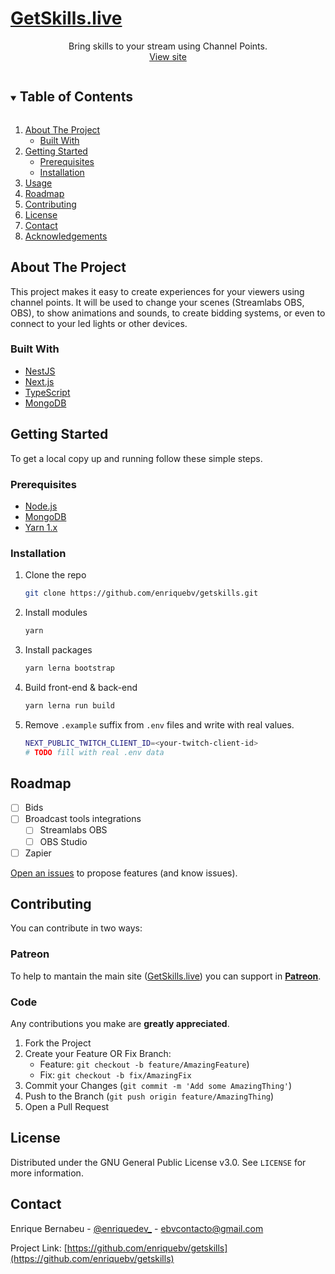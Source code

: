 <p align="center">
  <a href="https://github.com/enriquebv/getskills">
    <h1>GetSkills.live</h1>
  </a>

  <p align="center">
    Bring skills to your stream using Channel Points.
    <br />
    <a href="https://getskills.live">View site</a>
  </p>
</p>

<!-- TABLE OF CONTENTS -->
<details open="open">
  <summary><h2 style="display: inline-block">Table of Contents</h2></summary>
  <ol>
    <li>
      <a href="#about-the-project">About The Project</a>
      <ul>
        <li><a href="#built-with">Built With</a></li>
      </ul>
    </li>
    <li>
      <a href="#getting-started">Getting Started</a>
      <ul>
        <li><a href="#prerequisites">Prerequisites</a></li>
        <li><a href="#installation">Installation</a></li>
      </ul>
    </li>
    <li><a href="#usage">Usage</a></li>
    <li><a href="#roadmap">Roadmap</a></li>
    <li><a href="#contributing">Contributing</a></li>
    <li><a href="#license">License</a></li>
    <li><a href="#contact">Contact</a></li>
    <li><a href="#acknowledgements">Acknowledgements</a></li>
  </ol>
</details>

## About The Project
This project makes it easy to create experiences for your viewers using channel points. It will be used to change your scenes (Streamlabs OBS, OBS), to show animations and sounds, to create bidding systems, or even to connect to your led lights or other devices.

### Built With

* [NestJS](https://nestjs.com/)
* [Next.js](https://nextjs.com/)
* [TypeScript](https://www.typescriptlang.org/)
* [MongoDB](https://www.mongodb.com/)


## Getting Started

To get a local copy up and running follow these simple steps.

### Prerequisites

* [Node.js](https://nodejs.org/)
* [MongoDB](https://www.mongodb.com/)
* [Yarn 1.x](https://classic.yarnpkg.com)

### Installation

1. Clone the repo
   ```sh
   git clone https://github.com/enriquebv/getskills.git
   ```
2. Install modules
   ```sh
   yarn
   ```
3. Install packages
    ```sh
    yarn lerna bootstrap
    ```
4. Build front-end & back-end
    ```sh
    yarn lerna run build
    ```
5. Remove `.example` suffix from `.env` files and write with real values.
    ```bash
    NEXT_PUBLIC_TWITCH_CLIENT_ID=<your-twitch-client-id>
    # TODO fill with real .env data
    ```

<!-- ROADMAP -->
## Roadmap

- [ ] Bids
- [ ] Broadcast tools integrations
    - [ ] Streamlabs OBS
    - [ ] OBS Studio
- [ ] Zapier

[Open an issues](https://github.com/enriquebv/getskills/issues) to propose features (and know issues).


<!-- CONTRIBUTING -->
## Contributing

You can contribute in two ways:

### Patreon
To help to mantain the main site ([GetSkills.live](https://getskills.live)) you can support in **[Patreon](https://patreon.com/enriquedev)**. 

### Code
Any contributions you make are **greatly appreciated**.

1. Fork the Project
2. Create your Feature OR Fix Branch:
    - Feature: `git checkout -b feature/AmazingFeature`)
    - Fix: `git checkout -b fix/AmazingFix`
3. Commit your Changes (`git commit -m 'Add some AmazingThing'`)
4. Push to the Branch (`git push origin feature/AmazingThing`)
5. Open a Pull Request

<!-- LICENSE -->
## License

Distributed under the GNU General Public License v3.0. See `LICENSE` for more information.

<!-- CONTACT -->
## Contact

Enrique Bernabeu - [@enriquedev_](https://twitter.com/enriquedev_) - ebvcontacto@gmail.com

Project Link: [https://github.com/enriquebv/getskills](https://github.com/enriquebv/getskills)
